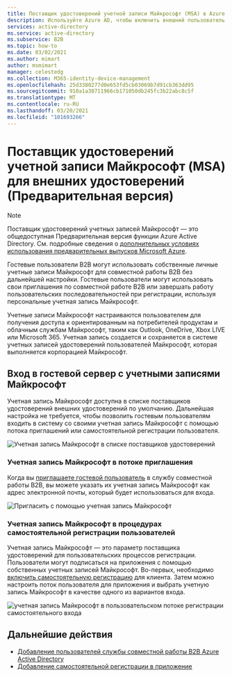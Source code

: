 ```yaml
---
title: Поставщик удостоверений учетной записи Майкрософт (MSA) в Azure AD
description: Используйте Azure AD, чтобы включить внешний пользователь (гость) для входа в приложения Azure AD с помощью учетная запись Майкрософт (MSA).
services: active-directory
ms.service: active-directory
ms.subservice: B2B
ms.topic: how-to
ms.date: 03/02/2021
ms.author: mimart
author: msmimart
manager: celestedg
ms.collection: M365-identity-device-management
ms.openlocfilehash: 25d3380277d0e653fd5cb03069b7d91cb363dd95
ms.sourcegitcommit: 910a1a38711966cb171050db245fc3b22abc8c5f
ms.translationtype: MT
ms.contentlocale: ru-RU
ms.lasthandoff: 03/20/2021
ms.locfileid: "101693266"
---
```

# <a name="microsoft-account-msa-identity-provider-for-external-identities-preview"></a>Поставщик удостоверений учетной записи Майкрософт (MSA) для внешних удостоверений (Предварительная версия)

> [!NOTE]
> Поставщик удостоверений учетных записей Майкрософт — это общедоступная Предварительная версия функции Azure Active Directory. См. подробные сведения о [дополнительных условиях использования предварительных выпусков Microsoft Azure](https://azure.microsoft.com/support/legal/preview-supplemental-terms/).

Гостевые пользователи B2B могут использовать собственные личные учетные записи Майкрософт для совместной работы B2B без дальнейшей настройки. Гостевые пользователи могут использовать свои приглашения по совместной работе B2B или завершать работу пользовательских последовательностей при регистрации, используя персональные учетная запись Майкрософт.

Учетные записи Майкрософт настраиваются пользователем для получения доступа к ориентированным на потребителей продуктам и облачным службам Майкрософт, таким как Outlook, OneDrive, Xbox LIVE или Microsoft 365. Учетная запись создается и сохраняется в системе учетных записей удостоверений пользователей Майкрософт, которая выполняется корпорацией Майкрософт.

## <a name="guest-sign-in-using-microsoft-accounts"></a>Вход в гостевой сервер с учетными записями Майкрософт

Учетная запись Майкрософт доступна в списке поставщиков удостоверений внешних удостоверений по умолчанию. Дальнейшая настройка не требуется, чтобы позволить гостевым пользователям входить в систему со своими учетная запись Майкрософт с помощью потока приглашений или самостоятельной регистрации пользователя.

![Учетная запись Майкрософт в списке поставщиков удостоверений](media/microsoft-account/microsoft-account-identity-provider.png)

### <a name="microsoft-account-in-the-invitation-flow"></a>Учетная запись Майкрософт в потоке приглашения

Когда вы [приглашаете гостевой пользователь](add-users-administrator.md) в службу совместной работы B2B, вы можете указать их учетная запись Майкрософт как адрес электронной почты, который будет использоваться для входа.

![Пригласить с помощью учетная запись Майкрософт](media/microsoft-account/microsoft-account-invite.png)

### <a name="microsoft-account-in-self-service-sign-up-user-flows"></a>Учетная запись Майкрософт в процедурах самостоятельной регистрации пользователей

Учетная запись Майкрософт — это параметр поставщика удостоверений для пользовательских процессов регистрации. Пользователи могут подписаться на приложения с помощью собственных учетных записей Майкрософт. Во-первых, необходимо [включить самостоятельную регистрацию](self-service-sign-up-user-flow.md) для клиента. Затем можно настроить поток пользователя для приложения и выбрать учетную запись Майкрософт в качестве одного из вариантов входа.

![учетная запись Майкрософт в пользовательском потоке регистрации самостоятельного входа](media/microsoft-account/microsoft-account-user-flow.png)

## <a name="next-steps"></a>Дальнейшие действия

- [Добавление пользователей службы совместной работы B2B Azure Active Directory](add-users-administrator.md)
- [Добавление самостоятельной регистрации в приложение](self-service-sign-up-user-flow.md)